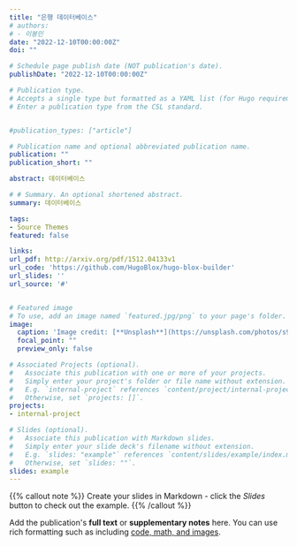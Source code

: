 ```yaml
---
title: "은행 데이터베이스"
# authors:
# - 이봉민
date: "2022-12-10T00:00:00Z"
doi: ""

# Schedule page publish date (NOT publication's date).
publishDate: "2022-12-10T00:00:00Z"

# Publication type.
# Accepts a single type but formatted as a YAML list (for Hugo requirements).
# Enter a publication type from the CSL standard.


#publication_types: ["article"]

# Publication name and optional abbreviated publication name.
publication: ""
publication_short: ""

abstract: 데이터베이스

# # Summary. An optional shortened abstract.
summary: 데이터베이스

tags:
- Source Themes
featured: false

links:
url_pdf: http://arxiv.org/pdf/1512.04133v1
url_code: 'https://github.com/HugoBlox/hugo-blox-builder'
url_slides: ''
url_source: '#'


# Featured image
# To use, add an image named `featured.jpg/png` to your page's folder. 
image:
  caption: 'Image credit: [**Unsplash**](https://unsplash.com/photos/s9CC2SKySJM)'
  focal_point: ""
  preview_only: false

# Associated Projects (optional).
#   Associate this publication with one or more of your projects.
#   Simply enter your project's folder or file name without extension.
#   E.g. `internal-project` references `content/project/internal-project/index.md`.
#   Otherwise, set `projects: []`.
projects:
- internal-project

# Slides (optional).
#   Associate this publication with Markdown slides.
#   Simply enter your slide deck's filename without extension.
#   E.g. `slides: "example"` references `content/slides/example/index.md`.
#   Otherwise, set `slides: ""`.
slides: example
---
```


{{% callout note %}}
Create your slides in Markdown - click the *Slides* button to check out the example.
{{% /callout %}}

Add the publication's **full text** or **supplementary notes** here. You can use rich formatting such as including [code, math, and images](https://docs.hugoblox.com/content/writing-markdown-latex/).
